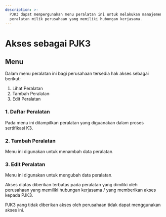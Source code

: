 ```yaml
---
description: >-
  PJK3 dapat mempergunakan menu peralatan ini untuk melakukan manajemen
  peralatan milik perusahaan yang memiliki hubungan kerjasama.
---
```


# Akses sebagai PJK3

## Menu

Dalam menu peralatan ini bagi perusahaan tersedia hak akses sebagai berikut:

1. Lihat Peralatan
2. Tambah Peralatan
3. Edit Peralatan

### 1. Daftar Peralatan

Pada menu ini ditampilkan peralatan yang diguanakan dalam proses sertifikasi K3.

### 2. Tambah Peralatan

Menu ini digunakan untuk menambah data peralatan.

### 3. Edit Peralatan

Menu ini digunakan untuk mengubah data peralatan.

Akses diatas diberikan terbatas pada peralatan yang dimiliki oleh perusahaan yang memiliki hubungan kerjasama / yang memberikan akses kepada PJK3.

PJK3 yang tidak diberikan akses oleh perusahaan tidak dapat menggunakan akses ini.

